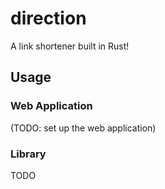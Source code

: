 # direction

A link shortener built in Rust!

## Usage

### Web Application

(TODO: set up the web application)

### Library

TODO
